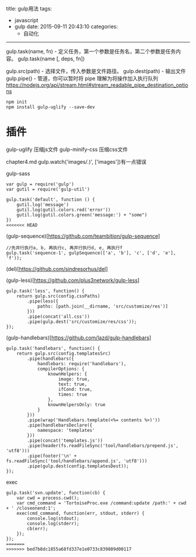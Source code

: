 title: gulp用法
tags:
  - javascript
  - gulp
date: 2015-09-11 20:43:10
categories:
      - 自动化
---


gulp.task(name, fn) - 定义任务，第一个参数是任务名，第二个参数是任务内容。
gulp.task(name [, deps, fn])

gulp.src(path) - 选择文件，传入参数是文件路径。
gulp.dest(path) - 输出文件
gulp.pipe() - 管道，你可以暂时将 pipe 理解为将操作加入执行队列
https://nodejs.org/api/stream.html#stream_readable_pipe_destination_options

```
npm init
npm install gulp-uglify --save-dev
```

# 插件

gulp-uglify 压缩js文件
gulp-minify-css 压缩css文件


chapter4.md gulp.watch('images/*.*)', ['images'])有一点错误

gulp-sass
```
var gulp = require('gulp')
var gutil = require('gulp-util')

gulp.task('default', function () {
    gutil.log('message')
    gutil.log(gutil.colors.red('error'))
    gutil.log(gutil.colors.green('message:') + "some")
})
<<<<<<< HEAD
```

(gulp-sequence)[https://github.com/teambition/gulp-sequence]
```
//先并行执行a, b, 再执行c, 再并行执行d, e, 再执行f
gulp.task('sequence-1', gulpSequence(['a', 'b'], 'c', ['d', 'e'], 'f'));
```

(del)[https://github.com/sindresorhus/del]

(gulp-less)[https://github.com/plus3network/gulp-less]
```
gulp.task('less', function() {
    return gulp.src(config.cssPaths)
        .pipe(less({
            paths: [path.join(__dirname, 'src/customize/res')]
        }))
        .pipe(concat('all.css'))
        .pipe(gulp.dest('src/customize/res/css'));
});
```

(gulp-handlebars)[https://github.com/lazd/gulp-handlebars]
```
gulp.task('handlebars', function() {
    return gulp.src(config.templatesSrc)
        .pipe(handlebars({
            handlebars: require('handlebars'),
            compilerOptions: {
                knownHelpers: {
                    image: true,
                    text: true,
                    ifCond: true,
                    times: true
                },
                knownHelpersOnly: true
            }
        }))
        .pipe(wrap('Handlebars.template(<%= contents %>)'))
        .pipe(handlebarsDeclare({
            namespace: 'templates'
        }))
        .pipe(concat('templates.js'))
        .pipe(header(fs.readFileSync('tool/handlebars/prepend.js', 'utf8')))
        .pipe(footer('\n' + fs.readFileSync('tool/handlebars/append.js', 'utf8')))
        .pipe(gulp.dest(config.templatesDest));
});
```

exec
```
gulp.task('svn.update', function(cb) {
    var cwd = process.cwd();
    var cmd_command = 'TortoiseProc.exe /command:update /path:' + cwd + ' /closeonend:1';
    exec(cmd_command, function(err, stdout, stderr) {
        console.log(stdout);
        console.log(stderr);
        cb(err);
    });
});
=======
>>>>>>> bed7b8dc1855a68fd337e1e0733c839809d00117
```
